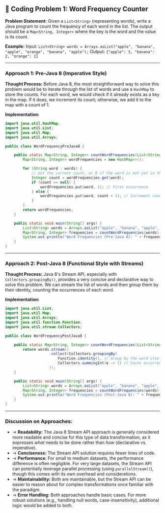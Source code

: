 ## 📝 Coding Problem 1: Word Frequency Counter

**Problem Statement:**
Given a `List<String>` (representing words), write a Java program to count the frequency of each word in the list. The output should be a `Map<String, Integer>` where the key is the word and the value is its count.

**Example:**
Input: `List<String> words = Arrays.asList("apple", "banana", "apple", "orange", "banana", "apple");`
Output: `{"apple": 3, "banana": 2, "orange": 1}`

---

### Approach 1: Pre-Java 8 (Imperative Style)

**Thought Process:**
Before Java 8, the most straightforward way to solve this problem would be to iterate through the list of words and use a `HashMap` to store the counts. For each word, we would check if it already exists as a key in the map. If it does, we increment its count; otherwise, we add it to the map with a count of 1.

**Implementation:**
```java
import java.util.HashMap;
import java.util.List;
import java.util.Map;
import java.util.Arrays;

public class WordFrequencyPreJava8 {

    public static Map<String, Integer> countWordFrequencies(List<String> words) {
        Map<String, Integer> wordFrequencies = new HashMap<>();

        for (String word : words) {
            // Get the current count, or 0 if the word is not yet in the map
            Integer count = wordFrequencies.get(word);
            if (count == null) {
                wordFrequencies.put(word, 1); // First occurrence
            } else {
                wordFrequencies.put(word, count + 1); // Increment count
            }
        }
        return wordFrequencies;
    }

    public static void main(String[] args) {
        List<String> words = Arrays.asList("apple", "banana", "apple", "orange", "banana", "apple");
        Map<String, Integer> frequencies = countWordFrequencies(words);
        System.out.println("Word Frequencies (Pre-Java 8): " + frequencies);
    }
}
```

---

### Approach 2: Post-Java 8 (Functional Style with Streams)

**Thought Process:**
Java 8's Stream API, especially with `Collectors.groupingBy()`, provides a very concise and declarative way to solve this problem. We can stream the list of words and then group them by their identity, counting the occurrences of each word.

**Implementation:**
```java
import java.util.List;
import java.util.Map;
import java.util.Arrays;
import java.util.function.Function;
import java.util.stream.Collectors;

public class WordFrequencyPostJava8 {

    public static Map<String, Integer> countWordFrequencies(List<String> words) {
        return words.stream()
                    .collect(Collectors.groupingBy(
                        Function.identity(), // Group by the word itself
                        Collectors.summingInt(e -> 1) // Count occurrences
                    ));
    }

    public static void main(String[] args) {
        List<String> words = Arrays.asList("apple", "banana", "apple", "orange", "banana", "apple");
        Map<String, Integer> frequencies = countWordFrequencies(words);
        System.out.println("Word Frequencies (Post-Java 8): " + frequencies);
    }
}
```

---

### Discussion on Approaches:

- → **Readability:** The Java 8 Stream API approach is generally considered more readable and concise for this type of data transformation, as it expresses *what* needs to be done rather than *how* (declarative vs. imperative).
- → **Conciseness:** The Stream API solution requires fewer lines of code.
- → **Performance:** For small to medium datasets, the performance difference is often negligible. For very large datasets, the Stream API can potentially leverage parallel processing (using `parallelStream()`), though this comes with its own overhead and considerations.
- → **Maintainability:** Both are maintainable, but the Stream API can be easier to reason about for complex transformations once familiar with the paradigm.
- → **Error Handling:** Both approaches handle basic cases. For more robust solutions (e.g., handling null words, case-insensitivity), additional logic would be added to both.
